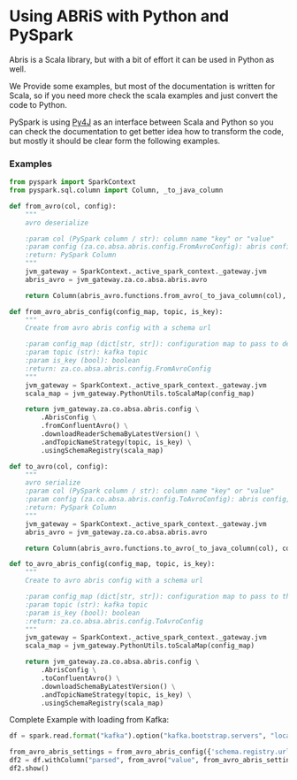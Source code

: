 # Using ABRiS with Python and PySpark
Abris is a Scala library, but with a bit of effort it can be used in Python as well.

We Provide some examples, but most of the documentation is written for Scala, so if you need more check the scala examples and just convert the code to Python.

PySpark is using [Py4J](https://www.py4j.org/) as an interface between Scala and Python so you can check the documentation to get better idea how to transform the code, 
but mostly it should be clear form the following examples.

### Examples

```python
from pyspark import SparkContext
from pyspark.sql.column import Column, _to_java_column

def from_avro(col, config):
    """
    avro deserialize

    :param col (PySpark column / str): column name "key" or "value"
    :param config (za.co.absa.abris.config.FromAvroConfig): abris config, generated from abris_config helper function
    :return: PySpark Column
    """
    jvm_gateway = SparkContext._active_spark_context._gateway.jvm
    abris_avro = jvm_gateway.za.co.absa.abris.avro

    return Column(abris_avro.functions.from_avro(_to_java_column(col), config))

def from_avro_abris_config(config_map, topic, is_key):
    """
    Create from avro abris config with a schema url

    :param config_map (dict[str, str]): configuration map to pass to deserializer, ex: {'schema.registry.url': 'http://localhost:8081'}
    :param topic (str): kafka topic
    :param is_key (bool): boolean
    :return: za.co.absa.abris.config.FromAvroConfig
    """
    jvm_gateway = SparkContext._active_spark_context._gateway.jvm
    scala_map = jvm_gateway.PythonUtils.toScalaMap(config_map)

    return jvm_gateway.za.co.absa.abris.config \
        .AbrisConfig \
        .fromConfluentAvro() \
        .downloadReaderSchemaByLatestVersion() \
        .andTopicNameStrategy(topic, is_key) \
        .usingSchemaRegistry(scala_map)

def to_avro(col, config):
    """
    avro serialize
    :param col (PySpark column / str): column name "key" or "value"
    :param config (za.co.absa.abris.config.ToAvroConfig): abris config, generated from abris_config helper function
    :return: PySpark Column
    """
    jvm_gateway = SparkContext._active_spark_context._gateway.jvm
    abris_avro = jvm_gateway.za.co.absa.abris.avro

    return Column(abris_avro.functions.to_avro(_to_java_column(col), config))

def to_avro_abris_config(config_map, topic, is_key):
    """
    Create to avro abris config with a schema url

    :param config_map (dict[str, str]): configuration map to pass to the serializer, ex: {'schema.registry.url': 'http://localhost:8081'}
    :param topic (str): kafka topic
    :param is_key (bool): boolean
    :return: za.co.absa.abris.config.ToAvroConfig
    """
    jvm_gateway = SparkContext._active_spark_context._gateway.jvm
    scala_map = jvm_gateway.PythonUtils.toScalaMap(config_map)

    return jvm_gateway.za.co.absa.abris.config \
        .AbrisConfig \
        .toConfluentAvro() \
        .downloadSchemaByLatestVersion() \
        .andTopicNameStrategy(topic, is_key) \
        .usingSchemaRegistry(scala_map)
```

Complete Example with loading from Kafka:

```python
df = spark.read.format("kafka").option("kafka.bootstrap.servers", "localhost:9092").option("subscribe", "topic_name").load()

from_avro_abris_settings = from_avro_abris_config({'schema.registry.url': 'http://localhost:8081'}, 'topic_name', False)
df2 = df.withColumn("parsed", from_avro("value", from_avro_abris_settings))
df2.show()
```
